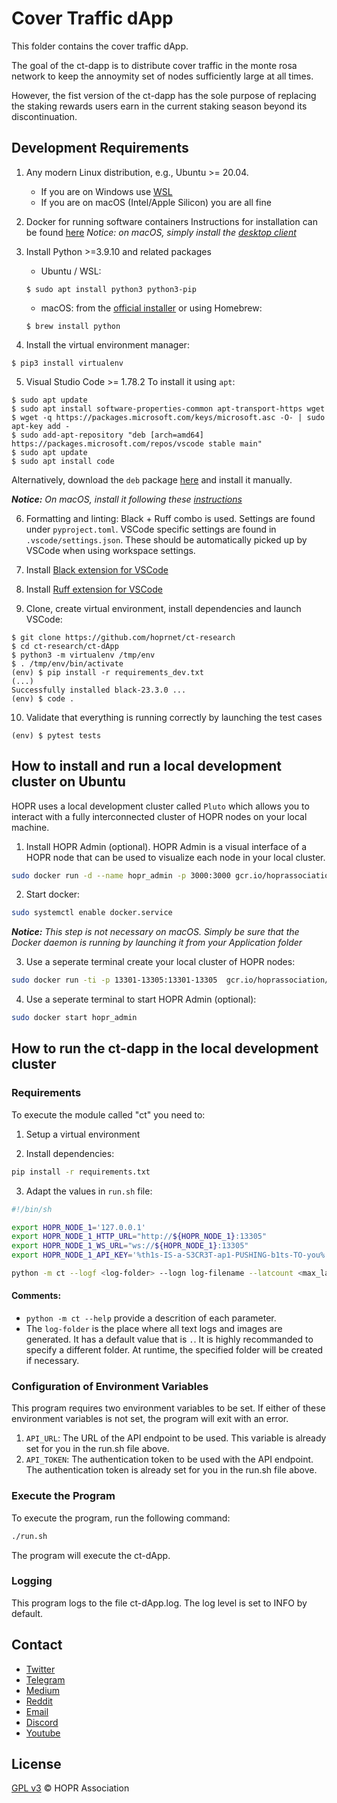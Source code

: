 # Cover Traffic dApp

This folder contains the cover traffic dApp.

The goal of the ct-dapp is to distribute cover traffic in the monte rosa network to keep the annoymity set of nodes sufficiently large at all times.

However, the fist version of the ct-dapp has the sole purpose of replacing the staking rewards users earn in the current staking season beyond its discontinuation.

## Development Requirements

1. Any modern Linux distribution, e.g., Ubuntu >= 20.04.
    - If you are on Windows use [WSL](https://learn.microsoft.com/en-us/windows/wsl/install)
    - If you are on macOS (Intel/Apple Silicon) you are all fine

2. Docker for running software containers
Instructions for installation can be found [here](https://docs.docker.com/engine/install/ubuntu/#install-using-the-repository)
 *Notice: on macOS, simply install the [desktop client](https://docs.docker.com/desktop/install/mac-install/)*

3. Install Python >=3.9.10 and related packages
    - Ubuntu / WSL:
    ```
    $ sudo apt install python3 python3-pip
    ```
    - macOS: from the [official installer](https://www.python.org/downloads/) or using Homebrew:
    ```
    $ brew install python
    ```

4. Install the virtual environment manager:
```
$ pip3 install virtualenv
```

5. Visual Studio Code >= 1.78.2
To install it using `apt`:
```
$ sudo apt update
$ sudo apt install software-properties-common apt-transport-https wget
$ wget -q https://packages.microsoft.com/keys/microsoft.asc -O- | sudo apt-key add -
$ sudo add-apt-repository "deb [arch=amd64] https://packages.microsoft.com/repos/vscode stable main"
$ sudo apt update
$ sudo apt install code
```
Alternatively, download the `deb` package [here](https://code.visualstudio.com/sha/download?build=stable&os=linux-deb-x64) and install it manually.

***Notice:** On macOS, install it following these [instructions](https://code.visualstudio.com/docs/setup/mac)*

6. Formatting and linting: Black + Ruff combo is used.
Settings are found under `pyproject.toml`.
VSCode specific settings are found in `.vscode/settings.json`.
These should be automatically picked up by VSCode when using workspace settings.

7. Install [Black extension for VSCode](https://marketplace.visualstudio.com/items?itemName=ms-python.black-formatter)

8. Install [Ruff extension for VSCode](https://marketplace.visualstudio.com/items?itemName=charliermarsh.ruff)

9. Clone, create virtual environment, install dependencies and launch VSCode:
```
$ git clone https://github.com/hoprnet/ct-research
$ cd ct-research/ct-dApp
$ python3 -m virtualenv /tmp/env
$ . /tmp/env/bin/activate
(env) $ pip install -r requirements_dev.txt
(...)
Successfully installed black-23.3.0 ...
(env) $ code .
```

10. Validate that everything is running correctly by launching the test cases
```
(env) $ pytest tests
```

## How to install and run a local development cluster on Ubuntu

HOPR uses a local development cluster called `Pluto` which allows you to interact with a fully interconnected cluster of HOPR nodes on your local machine.

1. Install HOPR Admin (optional). HOPR Admin is a visual interface of a HOPR node that can be used to visualize each node in your local cluster.
```bash
sudo docker run -d --name hopr_admin -p 3000:3000 gcr.io/hoprassociation/hopr-admin
```

2. Start docker:
```bash
sudo systemctl enable docker.service
```
***Notice:** This step is not necessary on macOS. Simply be sure that the Docker daemon is running by launching it from your Application folder*

3. Use a seperate terminal create your local cluster of HOPR nodes:
```bash
sudo docker run -ti -p 13301-13305:13301-13305  gcr.io/hoprassociation/hopr-pluto:1.93.7
```

4. Use a seperate terminal to start HOPR Admin (optional):
```bash
sudo docker start hopr_admin
```

## How to run the ct-dapp in the local development cluster

### Requirements

To execute the module called "ct" you need to:

1. Setup a virtual environment

2. Install dependencies:
```bash
pip install -r requirements.txt
```
3. Adapt the values in `run.sh` file:
```bash
#!/bin/sh

export HOPR_NODE_1='127.0.0.1'
export HOPR_NODE_1_HTTP_URL="http://${HOPR_NODE_1}:13305"
export HOPR_NODE_1_WS_URL="ws://${HOPR_NODE_1}:13305"
export HOPR_NODE_1_API_KEY='%th1s-IS-a-S3CR3T-ap1-PUSHING-b1ts-TO-you%'

python -m ct --logf <log-folder> --logn log-filename --latcount <max_latency_count>
```

#### Comments:
- ```python -m ct --help``` provide a descrition of each parameter.
- The ```log-folder``` is the place where all text logs and images are generated. It has a default value that is ```.```. It is highly recommanded to specify a different folder. At runtime, the specified folder will be created if necessary.

### Configuration of Environment Variables
This program requires two environment variables to be set. If either of these environment variables is not set, the program will exit with an error.

1. `API_URL`: The URL of the API endpoint to be used. This variable is already set for you in the run.sh file above.
2. `API_TOKEN`: The authentication token to be used with the API endpoint. The authentication token is already set for you in the run.sh file above.


### Execute the Program

To execute the program, run the following command:

```bash
./run.sh
```

The program will execute the ct-dApp.

### Logging
This program logs to the file ct-dApp.log. The log level is set to INFO by default.

## Contact

- [Twitter](https://twitter.com/hoprnet)
- [Telegram](https://t.me/hoprnet)
- [Medium](https://medium.com/hoprnet)
- [Reddit](https://www.reddit.com/r/HOPR/)
- [Email](mailto:contact@hoprnet.org)
- [Discord](https://discord.gg/5FWSfq7)
- [Youtube](https://www.youtube.com/channel/UC2DzUtC90LXdW7TfT3igasA)

## License

[GPL v3](LICENSE) © HOPR Association
